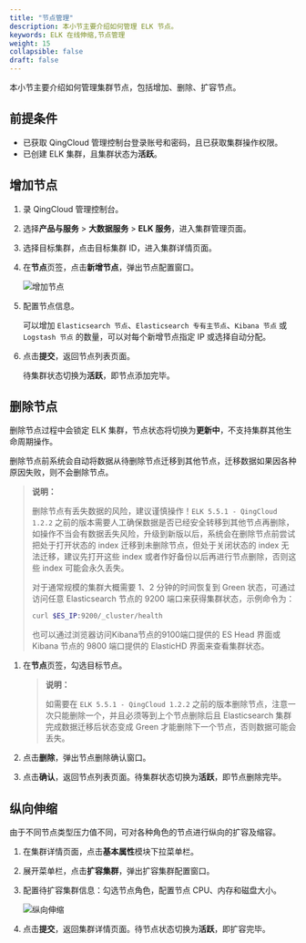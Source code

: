 ```yaml
---
title: "节点管理"
description: 本小节主要介绍如何管理 ELK 节点。 
keywords: ELK 在线伸缩,节点管理
weight: 15
collapsible: false
draft: false
---
```


本小节主要介绍如何管理集群节点，包括增加、删除、扩容节点。

## 前提条件

- 已获取 QingCloud 管理控制台登录账号和密码，且已获取集群操作权限。
- 已创建 ELK 集群，且集群状态为**活跃**。

## 增加节点

1. 录 QingCloud 管理控制台。
2. 选择**产品与服务** > **大数据服务** > **ELK 服务**，进入集群管理页面。
3. 选择目标集群，点击目标集群 ID，进入集群详情页面。
4. 在**节点**页签，点击**新增节点**，弹出节点配置窗口。
   
   ![增加节点](../../images/add_node.png)

5. 配置节点信息。
   
   可以增加 `Elasticsearch 节点`、`Elasticsearch 专有主节点`、`Kibana 节点` 或 `Logstash 节点` 的数量，可以对每个新增节点指定 IP 或选择自动分配。

6. 点击**提交**，返回节点列表页面。

   待集群状态切换为**活跃**，即节点添加完毕。

## 删除节点

删除节点过程中会锁定 ELK 集群，节点状态将切换为**更新中**，不支持集群其他生命周期操作。

删除节点前系统会自动将数据从待删除节点迁移到其他节点，迁移数据如果因各种原因失败，则不会删除节点。

> **说明：**
>
> 删除节点有丢失数据的风险，建议谨慎操作！`ELK 5.5.1 - QingCloud 1.2.2` 之前的版本需要人工确保数据是否已经安全转移到其他节点再删除，如操作不当会有数据丢失风险，升级到新版以后，系统会在删除节点前尝试把处于打开状态的 index 迁移到未删除节点，但处于关闭状态的 index 无法迁移，建议先打开这些 index 或者作好备份以后再进行节点删除，否则这些 index 可能会永久丢失。
>
> 对于通常规模的集群大概需要 1、2 分钟的时间恢复到 Green 状态，可通过访问任意 Elasticsearch 节点的 9200 端口来获得集群状态，示例命令为：
>
> ```bash
> curl $ES_IP:9200/_cluster/health
> ```
>
> 也可以通过浏览器访问Kibana节点的9100端口提供的 ES Head 界面或 Kibana 节点的 9800 端口提供的 ElasticHD 界面来查看集群状态。

1. 在**节点**页签，勾选目标节点。

   > **说明：**
   > 
   >如需要在 `ELK 5.5.1 - QingCloud 1.2.2` 之前的版本删除节点，注意一次只能删除一个，并且必须等到上个节点删除后且 Elasticsearch 集群完成数据迁移后状态变成 Green 才能删除下一个节点，否则数据可能会丢失。

2. 点击**删除**，弹出节点删除确认窗口。
   
3. 点击**确认**，返回节点列表页面。待集群状态切换为**活跃**，即节点删除完毕。


## 纵向伸缩

由于不同节点类型压力值不同，可对各种角色的节点进行纵向的扩容及缩容。

1. 在集群详情页面，点击**基本属性**模块下拉菜单栏。
2. 展开菜单栏，点击**扩容集群**，弹出扩容集群配置窗口。
3. 配置待扩容集群信息：勾选节点角色，配置节点 CPU、内存和磁盘大小。
   
    ![纵向伸缩](../../images/scale_up_down.png)
   
4. 点击**提交**，返回集群详情页面。待节点状态切换为**活跃**，即扩容完毕。
